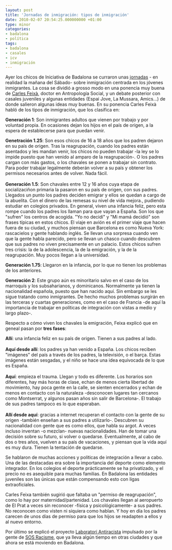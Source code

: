 ```yaml
---
layout: post
title: 'Jornadas de inmigración: tipos de inmigración'
date: 2010-02-07 20:54:25.000000000 +01:00
type: minor
categories:
- badalona
- política
tags:
- badalona
- casales
- icv
- inmigración
---
```

<p>Ayer los chicos de Iniciativa de Badalona se curraron unas <a href="http://www.iniciativa.cat/badalona/news/24132">jornadas</a> - en realidad la mañana del Sábado- sobre inmigración centrada en los jóvenes inmigrantes. La cosa se dividió a grosso modo en una ponencia muy buena de <a href="http://dafits.urv.es/doctorat/professorat/carles_feixa.htm">Carles Feixà</a>, doctor en Antropología Social, y un debate posterior con casales juveniles y algunas entidades (Espai Jove, La Mussara, Amics...) de donde salieron algunas ideas muy buenas. En su ponencia Carles Feixà habló de los tipos de inmigración, que los clasifica en:</p>
<p><strong>Generación 1</strong>: Son inmigrantes adultos que vienen por trabajo y por voluntad propia. En ocasiones dejan los hijos en el país de origen, a la espera de establecerse para que puedan venir.</p>
<p><strong>Genetración 1.25</strong>: Son esos chicos de 16 a 18 años que los padren dejaron en su país de origen. Tras la reagrupación, cuando los padres están asentados y les mandan venir, los chicos no pueden trabajar -la ley se lo impide puesto que han venido al amparo de la reagrupación-. O los padres cargan con más gastos, o los chavales se ponen a trabajar sin contrato. Para poder trabajar legalmente deberán volver a su país y obtener los permisos necesarios antes de volver. Nada fácil.<br />
<strong><br />
Generación 1.5</strong>: Son chavales entre 12 y 16 años cuya etapa de socializaciñon primaria la pasaron en su país de origen, con sus padres. Llegados un punto los padres deciden emigrar y ellos se quedan a cargo de la abuelita. Con el dinero de las remesas su nivel de vida mejora., pudiendo estudiar en colegios privados. En general, viven una infancia feliz, pero esta rompe cuando los padres los llaman para que vayan a España. Son los que "sufren" los centros de acogida. "Yo no decidí" y "Mi mamá decidió" son frases típicas en estos chicos. El viaje en avión es el primer viaje que hacen fuera de su ciudad, y muchos piensan que Barcelona es como Nueva York: rascacielos y gente hablando inglés. Se llevan una sorpresa cuando ven que la gente habla parecido, pero se llevan un chasco cuando descubren que sus padres no viven precisamente en un palacio. Estos chicos sufren tres crisis: la de la adolescencia, la de la emigración, y la de la reagrupación. Muy pocos llegan a la universidad.</p>
<p><strong>Generación 1.75</strong>: Llegaron en la infancia, por lo que no tienen los problemas de los anteriores.</p>
<p><strong>Generación 2</strong>: Este grupo aún es minoritario salvo en el caso de los marroquís y los subsaharianos, y dominicanos. Normalmente ya tienen la nacionalidad española, puesto que han nacido aquí. Sin embargo se les sigue tratando como inmigrantes. De hecho muchos problemas surgirán en las terceras y cuartas generaciones, como en el caso de Francia -de aquí la importancia de trabajar en políticas de integración con vistas a medio y largo plazo-.</p>
<p>Respecto a cómo viven los chavales la emigración, Feixa explicó que en geneal pasan por <strong>tres fases</strong>:</p>
<p><strong>Allí</strong>: una infancia feliz en su país de origen. Tienen a sus padres al lado.<br />
<strong><br />
Aquí desde allí</strong>: los padres ya han venido a España. Los chicos reciben "imágenes" del país a través de los padres, la televisión, o el barça. Estas imágenes están sesgadas, y el niño se hace una idea equivocada de lo que es España.<br />
<strong><br />
Aquí</strong>: empieza el trauma. Llegan y todo es diferente. Los horarios son diferentes, hay más horas de clase, echan de menos cierta libertad de movimiento, hay poca gente en la calle, se sienten encerrados y echan de menos en contacto con la naturaleza -desconocen lugares tan cercanos como Montserrat, y algunos pasan años sin salir de Barcelona-. El trabajo de sus padres tampoco es lo que esperaban.<br />
<strong><br />
Allí desde aquí</strong>: gracias a internet recuperan el contacto con la gente de su origen -también enseñan a sus padres a utilizarlo-. Descubren su nacionalidad con gente que es como ellos, que habla su argot. A veces incluso inventan -o mezclan- nuevas nacionalidades. Han de tomar una decisión sobre su futuro, si volver o quedarse. Eventualmente, al cabo de dos o tres años, vuelven a su país de vacaciones, y piensan que la vida aquí es muy dura. Tienen la tentación de quedarse.</p>
<p>Se hablaron de muchas acciones y políticas de integración a llevar a cabo. Una de las destacadas era sobre la importancia del deporte como elemento integrador. En los colegios el deporte prácticamente se ha privatizado, y el precio no es asequible para muchas familias. En Badalona las entidades juveniles son las únicas que están compensando esto con ligas extraoficiales.</p>
<p>Carles Feixa también sugirió que faltaba un "permiso de reagrupación", como lo hay por maternidad/partenidad. Los chavales llegan al aeropuerto de El Prat a veces sin reconocer -física y psicológicamente- a sus padres. No reconocen como visten ni siquiera como hablan. Y hoy en día los padres carecen de unos días de permiso para que los hijos se readapten a ellos y al nuevo entorno.</p>
<p>Por último se explicó el proyecto <a href="http://laboratoriantiracista.blogspot.com/">Laboratori Antiracista</a> impulsado por la gente de <a href="http://www.sosracisme.org/">SOS Racisme</a>, que ya lleva algún tiempo en otras ciudades y que ahora se está moviendo en Badalona.</p>
<div class="zemanta-pixie"><img class="zemanta-pixie-img" src="{{ site.baseurl }}/assets/pixy.gif?x-id=43bfa44b-8f41-8fe6-87fb-4da58ed9c6ea" alt="" /></div>
